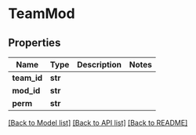 # TeamMod


## Properties
Name | Type | Description | Notes
------------ | ------------- | ------------- | -------------
**team_id** | **str** |  | 
**mod_id** | **str** |  | 
**perm** | **str** |  | 

[[Back to Model list]](../README.md#documentation-for-models) [[Back to API list]](../README.md#documentation-for-api-endpoints) [[Back to README]](../README.md)


